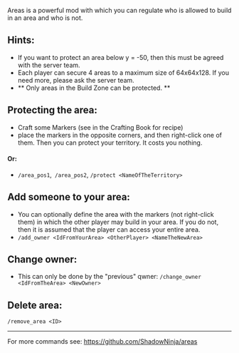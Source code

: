 Areas is a powerful mod with which you can regulate who is allowed to build in an area and who is not.

## Hints:
- If you want to protect an area below y = -50, then this must be agreed with the server team.
- Each player can secure 4 areas to a maximum size of 64x64x128. If you need more, please ask the server team.
- ** Only areas in the Build Zone can be protected. **

## Protecting the area:
- Craft some Markers (see in the Crafting Book for recipe)
- place the markers in the opposite corners, and then right-click one of them. Then you can protect your territory. It costs you nothing.

#### Or:
- `/area_pos1`,` /area_pos2`, `/protect <NameOfTheTerritory>`

## Add someone to your area:
- You can optionally define the area with the markers (not right-click them) in which the other player may build in your area. If you do not, then it is assumed that the player can access your entire area.
- `/add_owner <IdFromYourArea> <OtherPlayer> <NameTheNewArea>`

## Change owner:
- This can only be done by the "previous" qwner: `/change_owner <IdFromTheArea> <NewOwner>`

## Delete area:
`/remove_area <ID>`

---
For more commands see: https://github.com/ShadowNinja/areas
